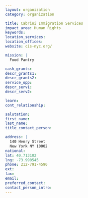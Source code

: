 ```yaml
---
layout: organization
category: organization

title: Cabrini Immigration Services
impact_area: Human Rights
keywords: 
location_services: 
location_offices: 
website: cis-nyc.org/‎

mission: |
  Food Pantry

cash_grants: 
descr_grants1: 
descr_grants2: 
service_opp: 
descr_serv1: 
descr_serv2: 

learn: 
cont_relationship: 

salutation: 
first_name: 
last_name: 
title_contact_person: 

address: |
  140 Henry Street  
  New York NY 10002
national: 
lat: 40.713102
lng: -73.990545
phone: 212-791-4590
ext: 
fax: 
email: 
preferred_contact: 
contact_person_intro: 
---
```

